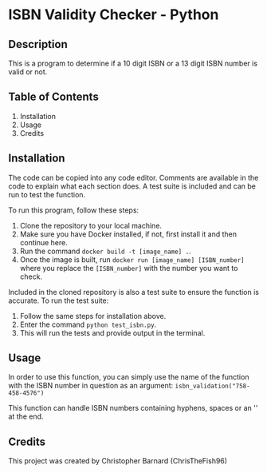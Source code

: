 # ISBN Validity Checker - Python

## Description
This is a program to determine if a 10 digit ISBN or a 13 digit ISBN number is valid or not.

## Table of Contents
1. Installation
1. Usage
1. Credits

## Installation
The code can be copied into any code editor.
Comments are available in the code to explain what each section does.
A test suite is included and can be run to test the function.

To run this program, follow these steps:
1. Clone the repository to your local machine.
1. Make sure you have Docker installed, if not, first install it and then continue here.
1. Run the command `docker build -t [image_name] .`.
1. Once the image is built, run `docker run [image_name] [ISBN_number]` where you replace the `[ISBN_number]` with the number you want to check.

Included in the cloned repository is also a test suite to ensure the function is accurate.
To run the test suite:
1. Follow the same steps for installation above.
1. Enter the command `python test_isbn.py`.
1. This will run the tests and provide output in the terminal.
 
## Usage
In order to use this function, you can simply use the name of the function with the ISBN number in question as an argument:
`isbn_validation("758-458-4576")`

This function can handle ISBN numbers containing hyphens, spaces or an '' at the end.

## Credits
This project was created by Christopher Barnard (ChrisTheFish96)
